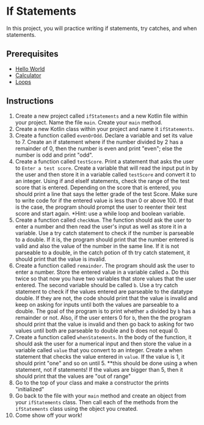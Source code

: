 # If Statements
In this project, you will practice writing if statements, try catches, and when statements.

## Prerequisites
- [Hello World](helloworld.md)
- [Calculator](calculator.md)
- [Loops](loops.md)

## Instructions
1. Create a new project called `ifStatements` and a new Kotlin file within your project. Name the file `main`.
Create your `main` method.
1. Create a new Kotlin class within your project and name it `ifStatements`. 
2. Create a function called `evenOrOdd`. Declare a variable and set its value to 7. Create  an if statement where if the number divided by 2 has a remainder of 0, then the number is even and print "even"; else the number is odd and print "odd".  
3. Create a function called `testScore`. Print a statement that asks the user to `Enter a test score`. Create a variable that will read the input put in by the user and then store it in a variable called `testScore` and convert it to an integer. Using if and elseIf statements, check the range of the test score that is entered. Depending on the score that is entered, you should print a line that says the letter grade of the test Score. Make sure to write code for if the entered value is less than 0 or above 100. If that is the case, the program should prompt the user to reenter their test score and start again. *Hint: use a while loop and boolean variable.
4. Create a function called `checkNum`. The function should ask the user to enter a number and then read the user's input as well as store it in a variable. Use a try catch statement to check if the number is parseable to a double. If it is, the program should print that the number entered is valid and also the value of the number in the same line. If it is not parseable to a double, in the catch potion of th try catch statement, it should print that the value is invalid.
5. Create a function called `remainder`. The program should ask the user to enter a number. Store the entered value in a variable called `a`. Do this twice so that now you have two variables that store values that the user entered. The second variable should be called `b`. Use a try catch statement to check if the values entered are parseable to the datatype double. If they are not, the code should print that the value is invalid and keep on asking for inputs until both the values are parseable to a double. The goal of the program is to print whether `a` divided by `b` has a remainder or not. Also, if the user enters 0 for `b`, then the the program should print that the value is invalid and then go back to asking for two values until both are parseable to double and b does not equal 0. 
6. Create a function called `whenStatements`. In the body of the function, it should ask the user for a numerical input and then store the value in a variable called `value` that you convert to an integer. Create a when statement that checks the value entered in `value`. If the value is 1, it should print "one" and so on until 5. **this should be done using a when statement, not if statements! If the values are bigger than 5, then it should print that the values are "out of range"
7. Go to the top of your class and make a constructor the prints "initialized"
8.  Go back to the file with your `main` method and create an object from your `ifStatements` class. Then call each of the methods from the `ifStatements` class using the object you created.
9.  Come show off your work!